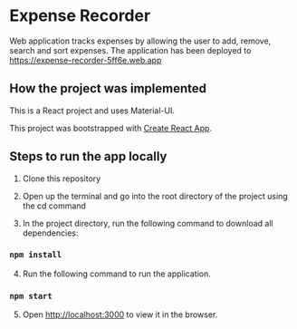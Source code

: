 # Expense Recorder

Web application tracks expenses by allowing the user to add, remove, search and sort expenses. The application has 
been deployed to https://expense-recorder-5ff6e.web.app

## How the project was implemented

This is a React project and uses Material-UI.

This project was bootstrapped with [Create React App](https://github.com/facebook/create-react-app).

## Steps to run the app locally

1. Clone this repository

2. Open up the terminal and go into the root directory of the project using the cd command

3. In the project directory, run the following command to download all dependencies:

### `npm install`

4. Run the following command to run the application.<br />

### `npm start`

5. Open [http://localhost:3000](http://localhost:3000) to view it in the browser.
